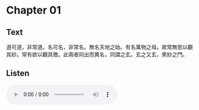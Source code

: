 # Chapter 01

## Text

道可道，非常道。名可名，非常名。無名天地之始。有名萬物之母。故常無慾以觀其妙。常有欲以觀其徼。此兩者同出而異名，同謂之玄。玄之又玄，衆妙之門。

## Listen

<audio controls>
  <source src="./generated_audio/daodejing_01.wav" type="audio/wav">
  Your browser does not support the audio element.
</audio>
